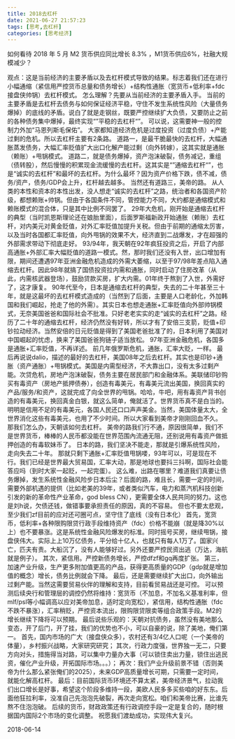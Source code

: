 ```yaml
---
title: 2018去杠杆
date: 2021-06-27 21:57:23
tags: [思考,去杠杆]
categories: [思考经济]
---
```


如何看待 2018 年 5 月 M2 货币供应同比增长 8.3% <!-- more -->，M1货币供应6%，社融大规模减少？

观点：这是当前经济的主要矛盾以及去杠杆模式导致的结果。标志着我们还在进行小幅通缩（紧信用严控货币总量和债务增长）+结构性通胀（宽货币+低利率+fdc接盘侠帅锅）去杠杆模式。
怎么理解？先要从当前经济的主要矛盾入手。
当前的主要矛盾是去杠杆去债务与如何保证经济平稳，守住不发生系统性风险（大量债务爆掉）的底线的矛盾。说白了就是走钢丝，既要严控继续扩大负债，又要防止之前的各种债务集中爆掉，最终实现“”平稳的去杠杆“”。
可以说，这需要神一般的控制力外加“马恩列斯毛保佑”。
大家都知道经济危机是过度投资（过度负债）+产能过剩的危机。所以去杠杆主要有2条路。
道路一，是最干脆最快的去杠杆，大幅通胀蒸发债务，大幅汇率贬值扩大出口化解产能过剩（向外转嫁），这其实就是通胀（赖账）+甩锅模式。
道路二，就是债务爆掉，资产泡沫破裂，债务减记，重组（债转股），然后慢慢的积累现金流缓慢的去杠杆。这其实是“”通缩去杠杆“”，也是“诚实的去杠杆”和最坏的去杠杆。为什么最坏？因为资产价格下跌，债不减，债务/资产，债务/GDP会上升，杠杆越去越多。
当然还有道路三，美帝的路。
从人类的本性和资本的本性出发，没人想走“诚实的去杠杆”之路，统治者和各国资产阶级，都想赖账+帅锅。但由于各国条件不同，管控能力不同，大约都是通缩模式和赖账模式的混合体，只是其中比例不同罢了。
29年大危机，刚开始是通缩去杠杆的典型（当时凯恩斯理论还在娘胎里面），后面罗斯福新政开始通胀（赖账）去杠杆，对内美元对黄金贬值，对外汇率贬值加提升关税。但由于前期的通缩太厉害，以及当时各国都汇率贬值，向外甩锅的效果不大，经济直到二战爆发，才在超强的外部需求带动下彻底走好。
93/94年，我天朝在92年疯狂投资之后，开启了内部高通胀+外部汇率大幅贬值的道路一模式。然，那时我们还没有入世，出口增加有限，期间还遭遇97年亚洲金融危机造成的外需大萎缩，以至于97/98年差点陷入通缩去杠杆。因此98年就搞了国债投资拉内需和通胀，同时启动了住房改革（从此，内需核武器登场），鼓励贷款买房，扩大内需。01年终于熬到了入世，外需好了，这才康复。
90年代至今，日本是通缩去杠杆的典型，失去的二十年甚至三十年，就是这最坏的去杠杆模式造成的（当然到了后面，主要是人口老龄化，外加韩国和我们崛起，抢走了他的外需）。其实日本也想走通胀+汇率贬值向外部帅锅模式，无奈美国爸爸和国际社会不批准。只好老老实实的走“诚实的去杠杆”之路。经历了二十年的通缩去杠杆，经济仍然没有好转，所以才有了安倍三支箭，贬值+印钞拉动经济。当然安倍的日元贬值是得到了美国老爸批准了的，日本利用了美国对中国崛起的忧虑，换来了美国爸爸狗链子适当放松。
97年亚洲金融危机，各国多是通胀+汇率贬值，不再详述。
前几年俄罗斯危机，通胀，汇率大贬，一样。
最后再说说dalio，描述的最好的去杠杆，美国08年之后去杠杆。其实也是印钞+通胀（资产通胀）+甩锅模式。美国是内需型经济，不大靠出口，没有太多过剩产能。次贷危机，房地产泡沫破裂，债务主要在居民部门和金融体系。美联储印钞购买有毒资产（房地产抵押债券），创造有毒美元，有毒美元流出美国，换回真实的产品/服务/和资产，这就完成了向全世界的甩锅。哈哈，牛吧，用有毒资产背书创造的有毒美元，换回真金白银，就这么简单，俺就活了。世界货币真不是白当的。明明是信用不足的有毒美元，各国人民还口口声声美金。当然，美国体量太大，全世界消化这些有毒美元，也用了不少时间。所以大家看到美帝才刚刚回血不久。
那我们怎么办，天朝该如何去杠杆。
美帝的路我们行不通，原因很简单，我们不是世界货币，棒棒的人民币都没能在世界范围內流通无阻，还别说用有毒资产做抵押创造的有毒软妹币了。
日本的路，我们坚决不能走，那就是引爆系统性风险，走向失去二十年。
那就只剩下通胀+汇率贬值甩锅喽，93年可以，可是现在不行。我们已经是世界最大贸易国，汇率大动，那是地球也要抖三抖啊，国际社会能答应吗（到时大家一起贬，一起完蛋）。
这么难，出路在哪里？难道我们真要让债务爆掉，发生系统性金融风险步日本后尘？后面的路，难且长，需要一定的时间，需要外部机遇的提供（比如老美的39年，或者类似汽车，电力和蒸汽机科技创新引发的新的革命性产业革命，god bless CN），更需要全体人民共同的努力。这也是刘h说，欠债还钱，做错事要承担责任的原因，真的不容易。
但也不要太悲观，至少我们zf目前的应对还可圈可点，坚守住了底线（没有日本化）
首先，宽货币，低利率+各种限购限贷行政手段维持资产（fdc）价格不能崩（就是降30%以上）也不要暴涨。这是系统性金融风险爆发的标准。同时摇号买房，继续甩锅，接盘侠伟大。实际上上10万亿债务，平分给十亿人，也就只有每人1万了。国家兴亡，匹夫有责。大船沉了，没有人能够好过。另外还要严控民资出逃（万达，海航就是例子）。
其次，紧信用。严控新债务增长，严控dfzf和gq再度扩张。
第三，加速产业升级，生产更多附加值更高的产品，获得更高质量的GDP（gdp就是增加值的概念）增长，债务比例就会下降。
最后，还是需要继续扩大出口，向外输出过剩产能。当然这需要贸易伙伴的理解和支持，目前看贸易战还是可控。
可以预测后续央行和管理层的调控仍然将维持：宽货币（不加息，不加名义基准利率，但mlf/psl等小幅调高以应对美帝加息，适时定向宽松），紧信用，结构性通胀（fdc不跌不暴涨），汇率稍贬，严控资本流出，限购限贷限卖等组合政策手段。M2的增长继续下降将可以预期。
最后说些乐观的：天朝对抗债务，虽然没有美地那么变态，开了后门，开了挂，我们的优势也不小，可以自豪的说，除了美地，俺们第一。
首先，国内市场的广大（接盘侠众多），农村还有3/4亿人口呢（一个美帝的体量），乡村振兴战略，大家研究研究；
其次，行政力度强，世界独一无二，只要方向对头，措施得当对路，可以集中力量办大事（可以锁住卖出力量，锁住出逃民资，催化产业升级，开拓国际市场。。。）；
再次：我们产业升级前景不错（否则美帝为什么那么紧张俺们的2025），未来GDP高质量增长可期，只需要一定时间，就能化解高杠杆。
最后：目前国际货币环境还不算太紧，美帝经济景气，拉动我们出口增长是好事，希望这个阶段多维持一段，美欧人民多多买些咱的好东东。后面他狂拉利率，没准自己先泡泡先破裂，再次走向宽松。咱们和美帝比赛，比谁先熬不住泡泡破。
后续的货币，财政政策还有行政调控手段一定是复合的，随时根据国内国际2个市场的变化调整。
祝愿我们渡劫成功，实现伟大复兴。

2018-06-14